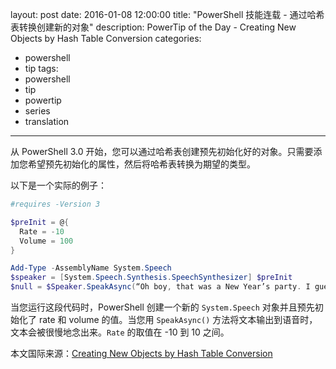 layout: post
date: 2016-01-08 12:00:00
title: "PowerShell 技能连载 - 通过哈希表转换创建新的对象"
description: PowerTip of the Day - Creating New Objects by Hash Table Conversion
categories:
- powershell
- tip
tags:
- powershell
- tip
- powertip
- series
- translation
---
从 PowerShell 3.0 开始，您可以通过哈希表创建预先初始化好的对象。只需要添加您希望预先初始化的属性，然后将哈希表转换为期望的类型。

以下是一个实际的例子：

```powershell
#requires -Version 3

$preInit = @{
  Rate = -10
  Volume = 100
}

Add-Type -AssemblyName System.Speech
$speaker = [System.Speech.Synthesis.SpeechSynthesizer] $preInit
$null = $Speaker.SpeakAsync(“Oh boy, that was a New Year’s party. I guess I need a little break.”)
```

当您运行这段代码时，PowerShell 创建一个新的 `System.Speech` 对象并且预先初始化了 rate 和 volume 的值。当您用 `SpeakAsync()` 方法将文本输出到语音时，文本会被很慢地念出来。`Rate` 的取值在 -10 到 10 之间。

<!--more-->
本文国际来源：[Creating New Objects by Hash Table Conversion](http://powershell.com/cs/blogs/tips/archive/2016/01/08/creating-new-objects-by-hash-table-conversion.aspx)
